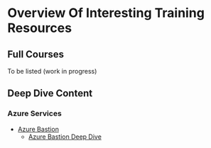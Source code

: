 # Overview Of Interesting Training Resources

## Full Courses

To be listed (work in progress)

## Deep Dive Content

### Azure Services

- [Azure Bastion](https://docs.microsoft.com/en-us/azure/bastion/bastion-overview)
  - [Azure Bastion Deep Dive](https://www.youtube.com/watch?v=lZ_u57gJBNo)
